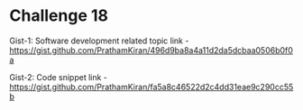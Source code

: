 # Challenge 18
Gist-1: Software development related topic
link - https://gist.github.com/PrathamKiran/496d9ba8a4a11d2da5dcbaa0506b0f0a


Gist-2: Code snippet
link - https://gist.github.com/PrathamKiran/fa5a8c46522d2c4dd31eae9c290cc55b